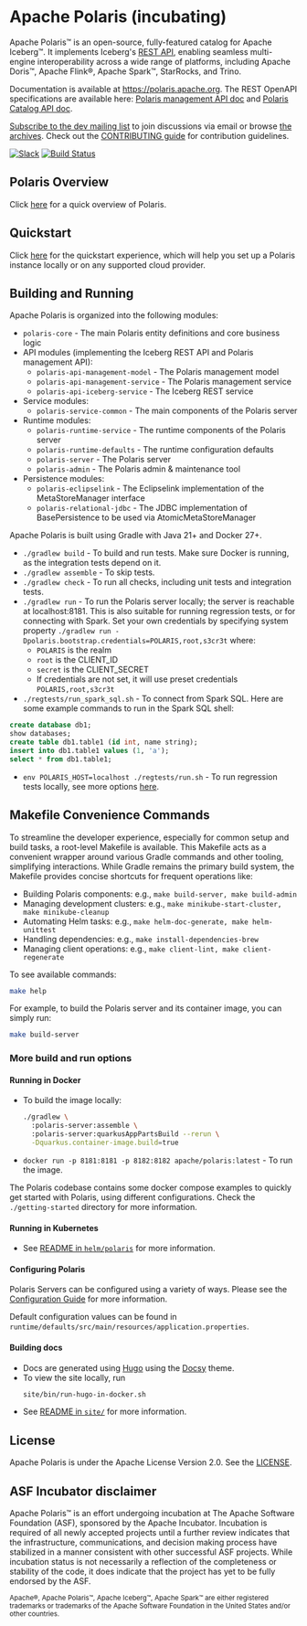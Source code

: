 <!--
  Licensed to the Apache Software Foundation (ASF) under one
  or more contributor license agreements.  See the NOTICE file
  distributed with this work for additional information
  regarding copyright ownership.  The ASF licenses this file
  to you under the Apache License, Version 2.0 (the
  "License"); you may not use this file except in compliance
  with the License.  You may obtain a copy of the License at
 
   http://www.apache.org/licenses/LICENSE-2.0
 
  Unless required by applicable law or agreed to in writing,
  software distributed under the License is distributed on an
  "AS IS" BASIS, WITHOUT WARRANTIES OR CONDITIONS OF ANY
  KIND, either express or implied.  See the License for the
  specific language governing permissions and limitations
  under the License.
-->

# Apache Polaris (incubating)

Apache Polaris&trade; is an open-source, fully-featured catalog for Apache Iceberg&trade;. It implements Iceberg's 
[REST API](https://github.com/apache/iceberg/blob/main/open-api/rest-catalog-open-api.yaml),
enabling seamless multi-engine interoperability across a wide range of platforms, including Apache Doris™, Apache Flink®,
Apache Spark™, StarRocks, and Trino. 

Documentation is available at https://polaris.apache.org. The REST OpenAPI specifications are available here:
[Polaris management API doc](https://editor-next.swagger.io/?url=https://raw.githubusercontent.com/apache/polaris/refs/heads/main/spec/polaris-management-service.yml)
and [Polaris Catalog API doc](https://editor-next.swagger.io/?url=https://raw.githubusercontent.com/apache/polaris/refs/heads/main/spec/generated/bundled-polaris-catalog-service.yaml).

[Subscribe to the dev mailing list][dev-list-subscribe] to join discussions via email or browse [the archives](https://lists.apache.org/list.html?dev@polaris.apache.org). Check out the [CONTRIBUTING guide](CONTRIBUTING.md)
for contribution guidelines.

[![Slack](https://img.shields.io/badge/chat-on%20Slack-brightgreen.svg?style=for-the-badge)](https://join.slack.com/t/apache-polaris/shared_invite/zt-2y3l3r0fr-VtoW42ltir~nSzCYOrQgfw)
[![Build Status](https://img.shields.io/github/actions/workflow/status/apache/polaris/gradle.yml?branch=main&label=Main%20CI&logo=Github&style=for-the-badge)](https://github.com/apache/polaris/actions/workflows/gradle.yml?query=branch%3Amain)

[dev-list-subscribe]: mailto:dev-subscribe@polaris.apache.org

## Polaris Overview
Click [here](https://polaris.apache.org/in-dev/unreleased/) for a quick overview of Polaris.

## Quickstart
Click [here](https://polaris.apache.org/in-dev/unreleased/getting-started/install-dependencies/) for the quickstart experience, which will help you set up a Polaris instance locally or on any supported cloud provider.

## Building and Running 

Apache Polaris is organized into the following modules:

- `polaris-core` - The main Polaris entity definitions and core business logic
- API modules (implementing the Iceberg REST API and Polaris management API):
  - `polaris-api-management-model` - The Polaris management model
  - `polaris-api-management-service` - The Polaris management service
  - `polaris-api-iceberg-service` - The Iceberg REST service
- Service modules:
  - `polaris-service-common` - The main components of the Polaris server
- Runtime modules:
  - `polaris-runtime-service` - The runtime components of the Polaris server
  - `polaris-runtime-defaults` - The runtime configuration defaults
  - `polaris-server` - The Polaris server
  - `polaris-admin` - The Polaris admin & maintenance tool
- Persistence modules:
  - `polaris-eclipselink` - The Eclipselink implementation of the MetaStoreManager interface
  - `polaris-relational-jdbc` - The JDBC implementation of BasePersistence to be used via AtomicMetaStoreManager
 
Apache Polaris is built using Gradle with Java 21+ and Docker 27+.

- `./gradlew build` - To build and run tests. Make sure Docker is running, as the integration tests depend on it.
- `./gradlew assemble` - To skip tests.
- `./gradlew check` - To run all checks, including unit tests and integration tests.
- `./gradlew run` - To run the Polaris server locally; the server is reachable at localhost:8181. This is also suitable for running regression tests, or for connecting with Spark. Set your own credentials by specifying system property `./gradlew run -Dpolaris.bootstrap.credentials=POLARIS,root,s3cr3t` where:
  - `POLARIS` is the realm
  - `root` is the CLIENT_ID
  - `secret` is the CLIENT_SECRET
  - If credentials are not set, it will use preset credentials `POLARIS,root,s3cr3t`
- `./regtests/run_spark_sql.sh` - To connect from Spark SQL. Here are some example commands to run in the Spark SQL shell:
```sql
create database db1;
show databases;
create table db1.table1 (id int, name string);
insert into db1.table1 values (1, 'a');
select * from db1.table1;
```
- `env POLARIS_HOST=localhost ./regtests/run.sh` - To run regression tests locally, see more options [here](./regtests/README.md).

## Makefile Convenience Commands

To streamline the developer experience, especially for common setup and build tasks, a root-level Makefile is available. This Makefile acts as a convenient wrapper around various Gradle commands and other tooling, simplifying interactions. While Gradle remains the primary build system, the Makefile provides concise shortcuts for frequent operations like:
  - Building Polaris components: e.g., `make build-server, make build-admin`
  - Managing development clusters: e.g., `make minikube-start-cluster, make minikube-cleanup`
  - Automating Helm tasks: e.g., `make helm-doc-generate, make helm-unittest`
  - Handling dependencies: e.g., `make install-dependencies-brew`
  - Managing client operations: e.g., `make client-lint, make client-regenerate`

To see available commands:
```bash
make help
```

For example, to build the Polaris server and its container image, you can simply run:
```bash
make build-server
```

### More build and run options

#### Running in Docker

- To build the image locally:
  ```bash
  ./gradlew \
    :polaris-server:assemble \
    :polaris-server:quarkusAppPartsBuild --rerun \
    -Dquarkus.container-image.build=true
  ```
- `docker run -p 8181:8181 -p 8182:8182 apache/polaris:latest` - To run the image.

The Polaris codebase contains some docker compose examples to quickly get started with Polaris,
using different configurations. Check the `./getting-started` directory for more information.

#### Running in Kubernetes

- See [README in `helm/polaris`](helm/polaris/README.md) for more information.

#### Configuring Polaris

Polaris Servers can be configured using a variety of ways.
Please see the [Configuration Guide](site/content/in-dev/unreleased/configuration.md)
for more information.

Default configuration values can be found in `runtime/defaults/src/main/resources/application.properties`.

#### Building docs

- Docs are generated using [Hugo](https://gohugo.io/) using the [Docsy](https://www.docsy.dev/docs/) theme.
- To view the site locally, run
  ```bash
  site/bin/run-hugo-in-docker.sh
  ```
- See [README in `site/`](site/README.md) for more information.

## License

Apache Polaris is under the Apache License Version 2.0. See the [LICENSE](LICENSE).

## ASF Incubator disclaimer

Apache Polaris&trade; is an effort undergoing incubation at The Apache Software Foundation (ASF), sponsored by the Apache Incubator. Incubation is required of all newly accepted projects until a further review indicates that the infrastructure, communications, and decision making process have stabilized in a manner consistent with other successful ASF projects. While incubation status is not necessarily a reflection of the completeness or stability of the code, it does indicate that the project has yet to be fully endorsed by the ASF.
 
<sub>Apache&reg;, Apache Polaris&trade;, Apache Iceberg&trade;, Apache Spark&trade; are either registered trademarks or trademarks of the Apache Software Foundation in the United States and/or other countries.</sub>
